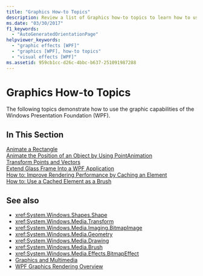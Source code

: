 ```yaml
---
title: "Graphics How-to Topics"
description: Review a list of Graphics how-to topics to learn how to use the graphic capabilities offered in Windows Presentation Foundation (WPF).
ms.date: "03/30/2017"
f1_keywords: 
  - "AutoGeneratedOrientationPage"
helpviewer_keywords: 
  - "graphic effects [WPF]"
  - "graphics [WPF], how-to topics"
  - "visual effects [WPF]"
ms.assetid: 959cb1cc-d26c-4bbc-b637-251091987288
---
```

# Graphics How-to Topics
The following topics demonstrate how to use the graphic capabilities of the Windows Presentation Foundation (WPF).  
  
## In This Section  
 [Animate a Rectangle](how-to-animate-a-rectangle.md)  
 [Animate the Position of an Object by Using PointAnimation](how-to-animate-the-position-of-an-object-by-using-pointanimation.md)  
 [Transform Points and Vectors](how-to-transform-points-and-vectors.md)  
 [Extend Glass Frame Into a WPF Application](extend-glass-frame-into-a-wpf-application.md)  
 [How to: Improve Rendering Performance by Caching an Element](how-to-improve-rendering-performance-by-caching-an-element.md)  
 [How to: Use a Cached Element as a Brush](how-to-use-a-cached-element-as-a-brush.md)  
  
## See also

- <xref:System.Windows.Shapes.Shape>
- <xref:System.Windows.Media.Transform>
- <xref:System.Windows.Media.Imaging.BitmapImage>
- <xref:System.Windows.Media.Geometry>
- <xref:System.Windows.Media.Drawing>
- <xref:System.Windows.Media.Brush>
- <xref:System.Windows.Media.Effects.BitmapEffect>
- [Graphics and Multimedia](index.md)
- [WPF Graphics Rendering Overview](wpf-graphics-rendering-overview.md)

